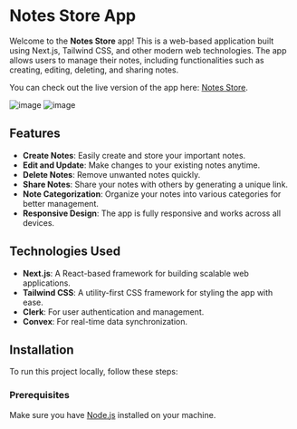 # Notes Store App

Welcome to the **Notes Store** app! This is a web-based application built using Next.js, Tailwind CSS, and other modern web technologies. The app allows users to manage their notes, including functionalities such as creating, editing, deleting, and sharing notes. 

You can check out the live version of the app here: [Notes Store](https://notes-store-app.vercel.app/).

![image](https://github.com/user-attachments/assets/c1ffd503-4f93-4126-96c1-722f5a0e99f7)
![image](https://github.com/user-attachments/assets/43325331-b967-414f-9b90-2035105c631e)

## Features

- **Create Notes**: Easily create and store your important notes.
- **Edit and Update**: Make changes to your existing notes anytime.
- **Delete Notes**: Remove unwanted notes quickly.
- **Share Notes**: Share your notes with others by generating a unique link.
- **Note Categorization**: Organize your notes into various categories for better management.
- **Responsive Design**: The app is fully responsive and works across all devices.

## Technologies Used

- **Next.js**: A React-based framework for building scalable web applications.
- **Tailwind CSS**: A utility-first CSS framework for styling the app with ease.
- **Clerk**: For user authentication and management.
- **Convex**: For real-time data synchronization.

## Installation

To run this project locally, follow these steps:

### Prerequisites
Make sure you have [Node.js](https://nodejs.org/) installed on your machine.
